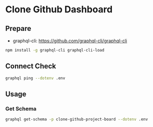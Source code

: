 # Clone Github Dashboard

## Prepare

- graphql-cli: <https://github.com/graphql-cli/graphql-cli>

```bash
npm install -g graphql-cli graphql-cli-load
```

## Connect Check

```bash
graphql ping --dotenv .env
```

## Usage

### Get Schema

```bash
graphql get-schema -p clone-github-project-board --dotenv .env
```

###



